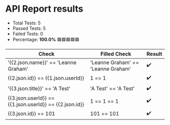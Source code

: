 
# API Report results
    
* Total Tests: 5
* Passed Tests: 5
* Failed Tests: 0
* Percentage: **100.0%**  :green_square::green_square::green_square::green_square::green_square:

| Check | Filled Check | Result |
| ------------ | --------- | ----- |
| '{{2.json.name}}' == 'Leanne Graham' | 'Leanne Graham' == 'Leanne Graham' | :heavy_check_mark: | 
| {{2.json.id}} == {{1.json.userId}} | 1 == 1 | :heavy_check_mark: | 
| '{{3.json.title}}' == 'A Test' | 'A Test' == 'A Test' | :heavy_check_mark: | 
| {{3.json.userId}} == {{1.json.userId}} == {{2.json.id}} | 1 == 1 == 1 | :heavy_check_mark: | 
| {{3.json.id}} == 101 | 101 == 101 | :heavy_check_mark: | 
